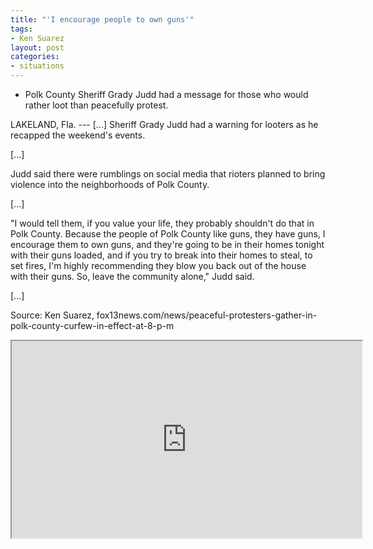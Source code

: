 ```yaml
---
title: "'I encourage people to own guns'"
tags:
- Ken Suarez
layout: post
categories:
- situations
---
```


- Polk County Sheriff Grady Judd had a message for those who would rather loot than peacefully protest.

LAKELAND, Fla. --- [...] Sheriff Grady Judd had a warning for looters as he recapped the weekend's events.

[...]

Judd said there were rumblings on social media that rioters planned to bring violence into the neighborhoods of Polk County.

[...]

"I would tell them, if you value your life, they probably shouldn't do that in Polk County. Because the people of Polk County like guns, they have guns, I encourage them to own guns, and they're going to be in their homes tonight with their guns loaded, and if you try to break into their homes to steal, to set fires, I'm highly recommending they blow you back out of the house with their guns. So, leave the community alone," Judd said.

[...]

Source: Ken Suarez, fox13news.com/news/peaceful-protesters-gather-in-polk-county-curfew-in-effect-at-8-p-m

<iframe width="560" height="315" src="https://www.youtube.com/embed/kQF2SFz0A0I" title="Sheriff Grady Judd has message for criminals"></iframe>
